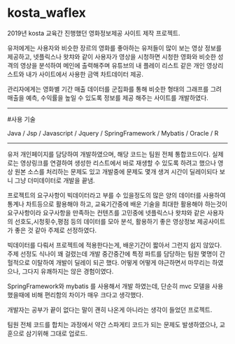 # kosta_waflex

2019년 kosta 교육간 진행했던 영화정보제공 사이트 제작 프로젝트.

유저에게는 사용자와 비슷한 장르의 영화를 좋아하는 유저들이 많이 보는 영상 정보를 제공하고, 넷플릭스나 왓챠와 같이 사용자가 영상을 시청하면 시청한 영화와 비슷한 성격의 영상을 분석하여 메인에 출력해주며 유튜브의 내 플레이 리스트 같은 개인 영상리스트와 내가 사이트에서 사용한 금액 차트데이터 제공.

관리자에게는 영화별 기간 매출 데이터를 군집화를 통해 비슷한 형태의 그래프를 그려 매출을 예측, 수익률을 높일 수 있도록 정보를 제공 해주는 사이트를 개발하였다.

----------------------------------------------------------------------------------------------------------------------------------

#사용 기술

Java / Jsp / Javascript / Jquery / SpringFramework / Mybatis / Oracle / R

----------------------------------------------------------------------------------------------------------------------------------

유저 개인페이지를 담당하여 개발하였으며, 해당 코드는 팀원 전체 통합코드이다. 
실제로는 영상링크를 연결하여 생성한 리스트에서 바로 재생할 수 있도록 하려고 했으나 영상 원본 소스를 처리하는 문제도 있고 개발중에 문제도 몇개 생겨 시간이 딜레이되다 보니
그냥 더미데이터로 개발을 끝냄.

프로젝트의 요구사항이 빅데이터라고 부를 수 있을정도의 많은 양의 데이터를 사용하여 통계나 차트등으로 활용해야 하고, 교육기간중에 배운 기술을 최대한 활용해야 하는것이 요구사항이라
요구사항을 만족하는 컨텐츠를 고민중에 넷플릭스나 왓챠와 같은 사용자의 선호도,시청횟수,평점 등의 데이터를 모아 분석, 활용하기 좋은 영상정보 제공사이트가 좋은 것 같아 주제로 선정하였다.

빅데이터를 다뤄서 프로젝트에 적용한다는게, 배운기간이 짧아서 그런지 쉽지 않았다. 주제 선정도 식나이 꽤 걸렸는데 개발 중간중간에 특정 파트를 담당하는 팀원 몇명이 간헐적으로 이탈하여 개발이 딜레이 되곤 했다. 어떻게 어떻게 야근하면서 마무리는 하였으나, 그다지 유쾌하지는 않은 경험이였다. 

SpringFramework와 mybatis 를 사용해서 개발 하였는데, 단순히 mvc 모델을 사용했을때에 비해 편리함의 차이가 매우 크다고 생각했다.

개발자는 공부가 끝이 없다는 말이 괜히 나온게 아니라는 생각이 들었던 프로젝트.

팀원 전체 코드를 합치는 과정에서 약간 스파게티 코드가 되는 문제도 발생하였으나, 교훈으로 삼기위해 그대로 업로드.

